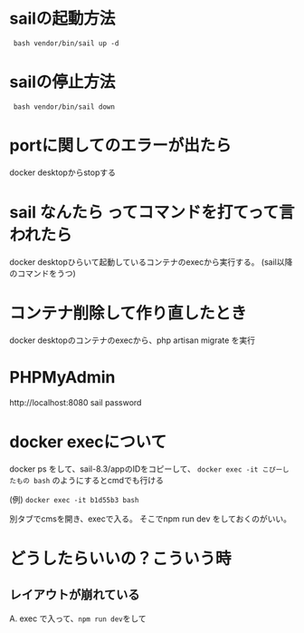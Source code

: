 # sailの起動方法
` bash vendor/bin/sail up -d`

# sailの停止方法
` bash vendor/bin/sail down`

# portに関してのエラーが出たら
docker desktopからstopする

# sail なんたら ってコマンドを打てって言われたら
docker desktopひらいて起動しているコンテナのexecから実行する。 (sail以降のコマンドをうつ)

# コンテナ削除して作り直したとき
docker desktopのコンテナのexecから、php artisan migrate を実行

# PHPMyAdmin
http://localhost:8080
sail
password


# docker execについて
docker ps をして、sail-8.3/appのIDをコピーして、
`docker exec -it こぴーしたもの bash`
のようにするとcmdでも行ける

(例)
`docker exec -it b1d55b3 bash`


別タブでcmsを開き、execで入る。
そこでnpm run dev をしておくのがいい。



# どうしたらいいの？こういう時

## レイアウトが崩れている
A. exec で入って、`npm run dev`をして
